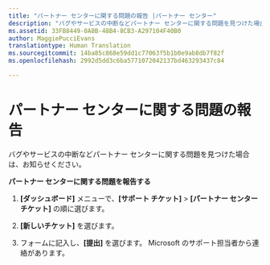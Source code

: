 ```yaml
---
title: "パートナー センターに関する問題の報告 |パートナー センター"
description: "バグやサービスの中断などパートナー センターに関する問題を見つけた場合は、お知らせください。"
ms.assetid: 33FB8449-0A8B-48B4-8CB3-A297104F40B0
author: MaggiePucciEvans
translationtype: Human Translation
ms.sourcegitcommit: 14ba85c868e59dd1c77063f5b1b0e9ab8db7f82f
ms.openlocfilehash: 2992d5dd3c6ba5771072042137bd463293437c84

---
```


# パートナー センターに関する問題の報告


バグやサービスの中断などパートナー センターに関する問題を見つけた場合は、お知らせください。

**パートナー センターに関する問題を報告する**

1.  **[ダッシュボード]** メニューで、**[サポート チケット]** &gt; **[パートナー センター チケット]** の順に選びます。

2.  **[新しいチケット]** を選びます。

3.  フォームに記入し、**[提出]** を選びます。 Microsoft のサポート担当者から連絡があります。

 

 






<!--HONumber=Nov16_HO4-->


